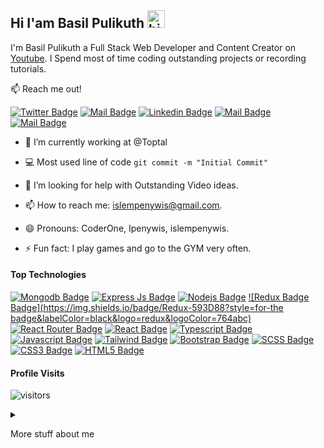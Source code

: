 
## Hi I'am Basil Pulikuth <img src="https://user-images.githubusercontent.com/1303154/88677602-1635ba80-d120-11ea-84d8-d263ba5fc3c0.gif" width="28px" height="28px" alt="hi">
I'm Basil Pulikuth a Full Stack Web Developer and Content Creator on [Youtube](https://youtube.com/coderone). I Spend most of time coding outstanding projects or recording tutorials.

:mailbox: Reach me out!

[![Twitter Badge](https://img.shields.io/badge/-@Ipenywis-1ca0f1?style=flat&labelColor=1ca0f1&logo=twitter&logoColor=white&link=https://twitter.com/Ipenywis)](https://twitter.com/Ipenywis) [![Mail Badge](https://img.shields.io/badge/-CoderOne-e74c3c?style=flat&labelColor=e74c3c&logo=youtube&logoColor=white)](https://youtube.com/coderone) [![Linkedin Badge](https://img.shields.io/badge/-Islem-0e76a8?style=flat&labelColor=0e76a8&logo=linkedin&logoColor=white)](https://www.linkedin.com/in/islem-maboud/) [![Mail Badge](https://img.shields.io/badge/-@islempenywis-e84393?style=flat&labelColor=e84393&logo=instagram&logoColor=white)](https://instagram.com/islempenywis) [![Mail Badge](https://img.shields.io/badge/-islempenywis-c0392b?style=flat&labelColor=c0392b&logo=gmail&logoColor=white)](mailto:islempenywis@gmail.com)

<!-- TODO: Add last video link -->

- 🔭 I’m currently working at @Toptal

- :computer: Most used line of code `git commit -m "Initial Commit"`

- 🤔 I’m looking for help with Outstanding Video ideas.

- 📫 How to reach me: islempenywis@gmail.com.

- 😄 Pronouns: CoderOne, Ipenywis, islempenywis.

- ⚡ Fun fact: I play games and go to the GYM very often.

#### Top Technologies

<!-- TODO: Make technologies links takes you to repositories -->

[![Mongodb Badge](https://img.shields.io/badge/MongoDB-4EA94B?style=for-the-badge&labelColor=black&logo=mongodb&logoColor=589636)](#) [![Express Js Badge](https://img.shields.io/badge/Express.js-404D59?style=for-the-badge)](#) [![Nodejs Badge](https://img.shields.io/badge/-Nodejs-3C873A?style=for-the-badge&labelColor=black&logo=node.js&logoColor=3C873A)](#) [![Redux Badge Badge](https://img.shields.io/badge/Redux-593D88?style=for-the badge&labelColor=black&logo=redux&logoColor=764abc)](#) [![React Router Badge](https://img.shields.io/badge/React_Router-CA4245?style=for-the-badge&logo=react-router&labelColor=black&logoColor=E50914)](#) [![React Badge](https://img.shields.io/badge/-React-61DBFB?style=for-the-badge&labelColor=black&logo=react&logoColor=61DBFB)](#) [![Typescript Badge](https://img.shields.io/badge/-Typescript-007acc?style=for-the-badge&labelColor=black&logo=typescript&logoColor=007acc)](#) [![Javascript Badge](https://img.shields.io/badge/-Javascript-F0DB4F?style=for-the-badge&labelColor=black&logo=javascript&logoColor=F0DB4F)](#) [![Tailwind Badge](https://img.shields.io/badge/Tailwind_CSS-38B2AC?style=for-the-badge&labelColor=black&logo=tailwind-css&logoColor=4dc0b5)](#) [![Bootstrap Badge](https://img.shields.io/badge/Bootstrap-563D7C?style=for-the-badge&labelColor=black&logo=bootstrap&logoColor=563d7c)](#)  [![SCSS Badge](https://img.shields.io/badge/Sass-CC6699?style=for-the-badge&labelColor=black&logo=sass&logoColor=cd6799)](#) [![CSS3 Badge](https://img.shields.io/badge/CSS3-1572B6?style=for-the-badge&labelColor=black&logo=css3&logoColor=2965f1)](#) [![HTML5 Badge](https://img.shields.io/badge/HTML5-E34F26?style=for-the-badge&labelColor=black&logo=html5&logoColor=e34c26)](#) 








#### Profile Visits 

![visitors](https://visitor-badge.glitch.me/badge?page_id=ipenywis.ipenywis)

<details>

<summary>

  More stuff about me

</summary>

<br >

I love sharing knowledge and putting tutorials, courses and posts together for helping other developers, and tjat's why CoderOne Youtube Channel exists!

#### What is BBCoder?

CoderOne is a Instagram for learning Web development, coding and design. Including new technologies and frameworks and anything really related to development world.

#### Coding Stats

<!--START_SECTION:waka-->

```text

TypeScript   15 hrs 41 mins  ████████████████████▓░░░░   82.29 % 

HTML         1 hr 50 mins    ██▒░░░░░░░░░░░░░░░░░░░░░░   09.61 % 

Markdown     1 hr 27 mins    ██░░░░░░░░░░░░░░░░░░░░░░░   07.63 % 

Other        2 mins          ░░░░░░░░░░░░░░░░░░░░░░░░░   00.25 % 

YAML         2 mins          ░░░░░░░░░░░░░░░░░░░░░░░░░   00.19 % 

```

<!--END_SECTION:waka-->

#### Github Stats

![Basil's github stats](https://github-readme-stats.vercel.app/api?username=iambasilp&count_private=true&theme=tokyonight&hide=contribs,prs)

</details>


